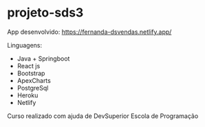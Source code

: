 # projeto-sds3
App desenvolvido: https://fernanda-dsvendas.netlify.app/

Linguagens:
* Java + Springboot
* React js
* Bootstrap
* ApexCharts
* PostgreSql
* Heroku
* Netlify

Curso realizado com ajuda de DevSuperior Escola de Programação
